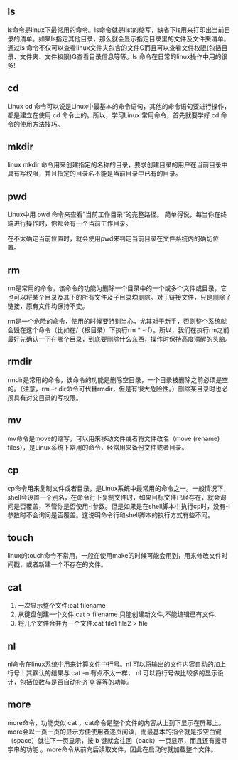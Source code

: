 ## ls ##
ls命令是linux下最常用的命令。ls命令就是list的缩写，缺省下ls用来打印出当前目录的清单。如果ls指定其他目录，那么就会显示指定目录里的文件及文件夹清单。 通过ls 命令不仅可以查看linux文件夹包含的文件而且可以查看文件权限(包括目录、文件夹、文件权限)查看目录信息等等。ls 命令在日常的linux操作中用的很多!

## cd ##
Linux cd 命令可以说是Linux中最基本的命令语句，其他的命令语句要进行操作，都是建立在使用 cd 命令上的。所以，学习Linux 常用命令，首先就要学好 cd 命令的使用方法技巧。

## mkdir ##
linux mkdir 命令用来创建指定的名称的目录，要求创建目录的用户在当前目录中具有写权限，并且指定的目录名不能是当前目录中已有的目录。

## pwd ##
Linux中用 pwd 命令来查看”当前工作目录“的完整路径。 简单得说，每当你在终端进行操作时，你都会有一个当前工作目录。

在不太确定当前位置时，就会使用pwd来判定当前目录在文件系统内的确切位置。

## rm ##
rm是常用的命令，该命令的功能为删除一个目录中的一个或多个文件或目录，它也可以将某个目录及其下的所有文件及子目录均删除。对于链接文件，只是删除了链接，原有文件均保持不变。

rm是一个危险的命令，使用的时候要特别当心，尤其对于新手，否则整个系统就会毁在这个命令（比如在/（根目录）下执行rm * -rf）。所以，我们在执行rm之前最好先确认一下在哪个目录，到底要删除什么东西，操作时保持高度清醒的头脑。

## rmdir ##
rmdir是常用的命令，该命令的功能是删除空目录，一个目录被删除之前必须是空的。（注意，rm –r dir命令可代替rmdir，但是有很大危险性。）删除某目录时也必须具有对父目录的写权限。

## mv ##
mv命令是move的缩写，可以用来移动文件或者将文件改名（move (rename) files），是Linux系统下常用的命令，经常用来备份文件或者目录。

## cp ##
cp命令用来复制文件或者目录，是Linux系统中最常用的命令之一。一般情况下，shell会设置一个别名，在命令行下复制文件时，如果目标文件已经存在，就会询问是否覆盖，不管你是否使用-i参数。但是如果是在shell脚本中执行cp时，没有-i参数时不会询问是否覆盖。这说明命令行和shell脚本的执行方式有些不同。

## touch ##
linux的touch命令不常用，一般在使用make的时候可能会用到，用来修改文件时间戳，或者新建一个不存在的文件。

## cat ##
1.  一次显示整个文件:cat filename   
2. 从键盘创建一个文件:cat > filename 只能创建新文件,不能编辑已有文件.   
3. 将几个文件合并为一个文件:cat file1 file2 > file

## nl ##
nl命令在linux系统中用来计算文件中行号。nl 可以将输出的文件内容自动的加上行号！其默认的结果与 cat -n 有点不太一样， nl 可以将行号做比较多的显示设计，包括位数与是否自动补齐 0 等等的功能。

## more ##
more命令，功能类似 cat ，cat命令是整个文件的内容从上到下显示在屏幕上。 more会以一页一页的显示方便使用者逐页阅读，而最基本的指令就是按空白键（space）就往下一页显示，按 b 键就会往回（back）一页显示，而且还有搜寻字串的功能 。more命令从前向后读取文件，因此在启动时就加载整个文件。